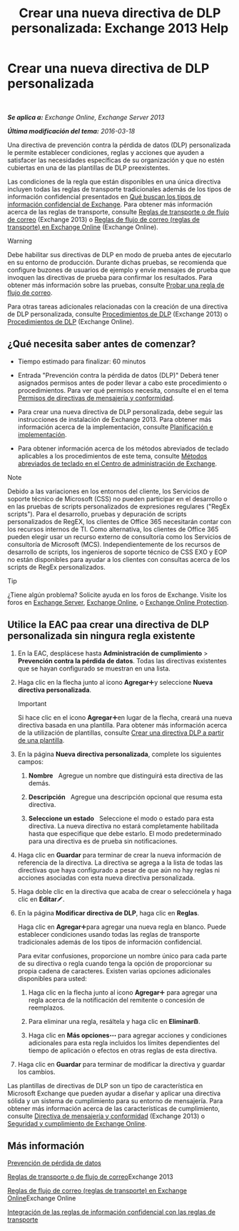 ﻿---
title: 'Crear una nueva directiva de DLP personalizada: Exchange 2013 Help'
TOCTitle: Crear una nueva directiva de DLP personalizada
ms:assetid: b3299a39-9663-41e4-b76e-9d2f7879d486
ms:mtpsurl: https://technet.microsoft.com/es-es/library/JJ150550(v=EXCHG.150)
ms:contentKeyID: 48267713
ms.date: 04/23/2018
mtps_version: v=EXCHG.150
ms.translationtype: HT
---

# Crear una nueva directiva de DLP personalizada

 

_**Se aplica a:** Exchange Online, Exchange Server 2013_

_**Última modificación del tema:** 2016-03-18_

Una directiva de prevención contra la pérdida de datos (DLP) personalizada le permite establecer condiciones, reglas y acciones que ayuden a satisfacer las necesidades específicas de su organización y que no estén cubiertas en una de las plantillas de DLP preexistentes.

Las condiciones de la regla que están disponibles en una única directiva incluyen todas las reglas de transporte tradicionales además de los tipos de información confidencial presentados en [Qué buscan los tipos de información confidencial de Exchange](what-the-sensitive-information-types-in-exchange-look-for-exchange-online-help.md). Para obtener más información acerca de las reglas de transporte, consulte [Reglas de transporte o de flujo de correo](mail-flow-rules-transport-rules-in-exchange-2013-exchange-2013-help.md) (Exchange 2013) o [Reglas de flujo de correo (reglas de transporte) en Exchange Online](https://technet.microsoft.com/es-es/library/jj919238\(v=exchg.150\)) (Exchange Online).


> [!WARNING]
> Debe habilitar sus directivas de DLP en modo de prueba antes de ejecutarlo en su entorno de producción. Durante dichas pruebas, se recomienda que configure buzones de usuarios de ejemplo y envíe mensajes de prueba que invoquen las directivas de prueba para confirmar los resultados. Para obtener más información sobre las pruebas, consulte <A href="https://docs.microsoft.com/es-es/exchange/security-and-compliance/mail-flow-rules/test-mail-flow-rules">Probar una regla de flujo de correo</A>.



Para otras tareas adicionales relacionadas con la creación de una directiva de DLP personalizada, consulte [Procedimientos de DLP](dlp-procedures-exchange-2013-help.md) (Exchange 2013) o [Procedimientos de DLP](https://technet.microsoft.com/es-es/library/jj938003\(v=exchg.150\)) (Exchange Online).

## ¿Qué necesita saber antes de comenzar?

  - Tiempo estimado para finalizar: 60 minutos

  - Entrada "Prevención contra la pérdida de datos (DLP)" Deberá tener asignados permisos antes de poder llevar a cabo este procedimiento o procedimientos. Para ver qué permisos necesita, consulte el en el tema [Permisos de directivas de mensajería y conformidad](messaging-policy-and-compliance-permissions-exchange-2013-help.md).

  - Para crear una nueva directiva de DLP personalizada, debe seguir las instrucciones de instalación de Exchange 2013. Para obtener más información acerca de la implementación, consulte [Planificación e implementación](planning-and-deployment-for-exchange-2013-installation-instructions.md).

  - Para obtener información acerca de los métodos abreviados de teclado aplicables a los procedimientos de este tema, consulte [Métodos abreviados de teclado en el Centro de administración de Exchange](keyboard-shortcuts-in-the-exchange-admin-center-exchange-online-protection-help.md).


> [!NOTE]
> Debido a las variaciones en los entornos del cliente, los Servicios de soporte técnico de Microsoft (CSS) no pueden participar en el desarrollo o en las pruebas de scripts personalizados de expresiones regulares ("RegEx scripts"). Para el desarrollo, pruebas y depuración de scripts personalizados de RegEX, los clientes de Office 365 necesitarán contar con los recursos internos de TI. Como alternativa, los clientes de Office 365 pueden elegir usar un recurso externo de consultoría como los Servicios de consultoría de Microsoft (MCS). Independientemente de los recursos de desarrollo de scripts, los ingenieros de soporte técnico de CSS EXO y EOP no están disponibles para ayudar a los clientes con consultas acerca de los scripts de RegEx personalizados.




> [!TIP]
> ¿Tiene algún problema? Solicite ayuda en los foros de Exchange. Visite los foros en <A href="https://go.microsoft.com/fwlink/p/?linkid=60612">Exchange Server</A>, <A href="https://go.microsoft.com/fwlink/p/?linkid=267542">Exchange Online</A>, o <A href="https://go.microsoft.com/fwlink/p/?linkid=285351">Exchange Online Protection</A>.



## Utilice la EAC paa crear una directiva de DLP personalizada sin ningura regla existente

1.  En la EAC, desplácese hasta **Administración de cumplimiento** \> **Prevención contra la pérdida de datos**. Todas las directivas existentes que se hayan configurado se muestran en una lista.

2.  Haga clic en la flecha junto al icono **Agregar**![Agregar icono](images/JJ218640.c1e75329-d6d7-4073-a27d-498590bbb558(EXCHG.150).gif "Agregar icono")y seleccione **Nueva directiva personalizada**.
    

    > [!IMPORTANT]
    > Si hace clic en el icono <STRONG>Agregar</STRONG><IMG title="Agregar icono" alt="Agregar icono" src="images/JJ218640.c1e75329-d6d7-4073-a27d-498590bbb558(EXCHG.150).gif">en lugar de la flecha, creará una nueva directiva basada en una plantilla. Para obtener más información acerca de la utilización de plantillas, consulte <A href="https://docs.microsoft.com/es-es/exchange/security-and-compliance/data-loss-prevention/create-dlp-policy-from-template">Crear una directiva DLP a partir de una plantilla</A>.



3.  En la página **Nueva directiva personalizada**, complete los siguientes campos:
    
    1.  **Nombre**   Agregue un nombre que distinguirá esta directiva de las demás.
    
    2.  **Descripción**   Agregue una descripción opcional que resuma esta directiva.
    
    3.  **Seleccione un estado**   Seleccione el modo o estado para esta directiva. La nueva directiva no estará completamente habilitada hasta que especifique que debe estarlo. El modo predeterminado para una directiva es de prueba sin notificaciones.

4.  Haga clic en **Guardar** para terminar de crear la nueva información de referencia de la directiva. La directiva se agrega a la lista de todas las directivas que haya configurado a pesar de que aún no hay reglas ni acciones asociadas con esta nueva directiva personalizada.

5.  Haga doble clic en la directiva que acaba de crear o selecciónela y haga clic en **Editar**![Icono Editar](images/Bb124582.6f53ccb2-1f13-4c02-bea0-30690e6ea71d(EXCHG.150).gif "Icono Editar").

6.  En la página **Modificar directiva de DLP**, haga clic en **Reglas**.
    
    Haga clic en **Agregar**![Agregar icono](images/JJ218640.c1e75329-d6d7-4073-a27d-498590bbb558(EXCHG.150).gif "Agregar icono")para agregar una nueva regla en blanco. Puede establecer condiciones usando todas las reglas de transporte tradicionales además de los tipos de información confidencial.
    
    Para evitar confusiones, proporcione un nombre único para cada parte de su directiva o regla cuando tenga la opción de proporcionar su propia cadena de caracteres. Existen varias opciones adicionales disponibles para usted:
    
    1.  Haga clic en la flecha junto al icono **Agregar**![Agregar icono](images/JJ218640.c1e75329-d6d7-4073-a27d-498590bbb558(EXCHG.150).gif "Agregar icono") para agregar una regla acerca de la notificación del remitente o concesión de reemplazos.
    
    2.  Para eliminar una regla, resáltela y haga clic en **Eliminar**![Eliminar icono](images/Dd979797.14f639f6-61e8-4418-bbfb-0db14de9d2f5(EXCHG.150).gif "Eliminar icono").
    
    3.  Haga clic en **Más opciones**![Icono Más opciones](images/JJ150550.5381819e-3b21-4873-8714-e9b956290b28(EXCHG.150).gif "Icono Más opciones") para agregar acciones y condiciones adicionales para esta regla incluidos los límites dependientes del tiempo de aplicación o efectos en otras reglas de esta directiva.

7.  Haga clic en **Guardar** para terminar de modificar la directiva y guardar los cambios.

Las plantillas de directivas de DLP son un tipo de característica en Microsoft Exchange que pueden ayudar a diseñar y aplicar una directiva sólida y un sistema de cumplimiento para su entorno de mensajería. Para obtener más información acerca de las características de cumplimiento, consulte [Directiva de mensajería y conformidad](messaging-policy-and-compliance-exchange-2013-help.md) (Exchange 2013) o [Seguridad y cumplimiento de Exchange Online](https://technet.microsoft.com/es-es/library/jj200706\(v=exchg.150\)).

## Más información

[Prevención de pérdida de datos](https://docs.microsoft.com/es-es/exchange/security-and-compliance/data-loss-prevention/data-loss-prevention)

[Reglas de transporte o de flujo de correo](mail-flow-rules-transport-rules-in-exchange-2013-exchange-2013-help.md)Exchange 2013

[Reglas de flujo de correo (reglas de transporte) en Exchange Online](https://technet.microsoft.com/es-es/library/jj919238\(v=exchg.150\))Exchange Online

[Integración de las reglas de información confidencial con las reglas de transporte](integrating-sensitive-information-rules-with-transport-rules-exchange-2013-help.md)

